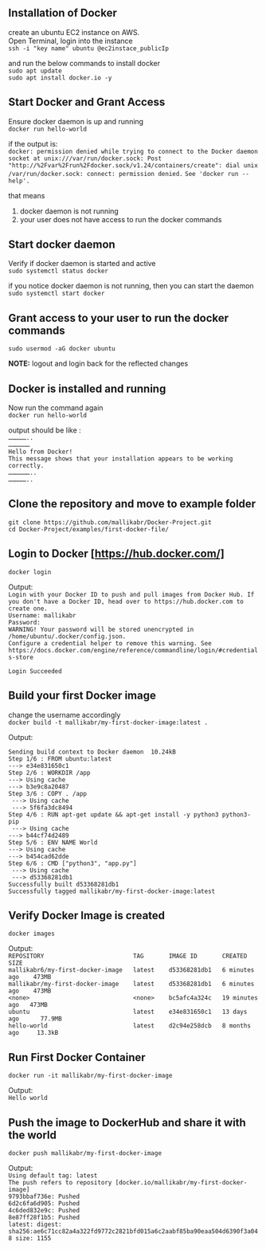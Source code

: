 Installation of Docker
---------------------------

create an ubuntu EC2 instance on AWS.<br>
Open Terminal, login into the instance<br> 
```ssh -i "key name" ubuntu @ec2instace_publicIp```<br>

and run the below commands to install docker<br>
```sudo apt update```<br>
```sudo apt install docker.io -y```<br>

Start Docker and Grant Access
---------------------------------
Ensure docker daemon is up and running <br>
```docker run hello-world```<br>

if the output is:<br>
```docker: permission denied while trying to connect to the Docker daemon socket at unix:///var/run/docker.sock: Post "http://%2Fvar%2Frun%2Fdocker.sock/v1.24/containers/create": dial unix /var/run/docker.sock: connect: permission denied.```
```See 'docker run --help'.```<br>

that means <br>
1. docker daemon is not running<br>
2. your user does not have access to run the docker commands<br>

Start docker daemon
---------------------------
Verify if docker daemon is started and active <br>
```sudo systemctl status docker```<br>

if you notice docker daemon is not running, then you can start the daemon <br>
```sudo systemctl start docker``` <br>

Grant access to your user to run the docker commands
-------------------------------------------------------
```sudo usermod -aG docker ubuntu```<br>

<strong>NOTE:</strong> logout and login back for the reflected changes<br>


Docker is installed and running
-------------------------------------
Now run the command again<br>
```docker run hello-world```<br>

output should be like :<br>
```……………..```<br>
```………………```<br>
```Hello from Docker!```<br>
```This message shows that your installation appears to be working correctly.```<br>
```………………..```<br>
```……………..```<br>

Clone the repository and move to example folder
---------------------------------------------------
```git clone https://github.com/mallikabr/Docker-Project.git```<br>
```cd Docker-Project/examples/first-docker-file/```<br>

Login to Docker [https://hub.docker.com/]
-------------------------------------------
```docker login```<br>

Output:<br>
```Login with your Docker ID to push and pull images from Docker Hub. If you don't have a Docker ID, head over to https://hub.docker.com to create one.```<br>
```Username: mallikabr```<br>
```Password: ```<br>
```WARNING! Your password will be stored unencrypted in /home/ubuntu/.docker/config.json.```<br>
```Configure a credential helper to remove this warning. See```<br>
```https://docs.docker.com/engine/reference/commandline/login/#credentials-store```<br>

```Login Succeeded```<br>

Build your first Docker image
-----------------------------------

change the username accordingly <br>
```docker build -t mallikabr/my-first-docker-image:latest .```<br>

Output:<br>

```Sending build context to Docker daemon  10.24kB```<br>
```Step 1/6 : FROM ubuntu:latest```<br>
 ```---> e34e831650c1```<br>
```Step 2/6 : WORKDIR /app```<br>
 ```---> Using cache```<br>
 ```---> b3e9c8a20487```<br>
```Step 3/6 : COPY . /app```<br>
``` ---> Using cache```<br>
``` ---> 5f6fa3dc8494```<br>
```Step 4/6 : RUN apt-get update && apt-get install -y python3 python3-pip```<br>
``` ---> Using cache```<br>
 ```---> b44cf74d2489```<br>
```Step 5/6 : ENV NAME World```<br>
 ```---> Using cache```<br>
 ```---> b454cad62dde```<br>
```Step 6/6 : CMD ["python3", "app.py"]```<br>
``` ---> Using cache```<br>
``` ---> d53368281db1```<br>
```Successfully built d53368281db1```<br>
```Successfully tagged mallikabr/my-first-docker-image:latest```<br>


Verify Docker Image is created
-------------------------------------
```docker images```<br>

Output:<br>
```REPOSITORY                         TAG       IMAGE ID       CREATED         SIZE```<br>
```mallikabr6/my-first-docker-image   latest    d53368281db1   6 minutes ago    473MB```<br>
```mallikabr/my-first-docker-image    latest    d53368281db1   6 minutes ago    473MB```<br>
```<none>                             <none>    bc5afc4a324c   19 minutes ago   473MB```<br>
```ubuntu                             latest    e34e831650c1   13 days ago      77.9MB```<br>
```hello-world                        latest    d2c94e258dcb   8 months ago     13.3kB```<br>


Run First Docker Container
--------------------------------

```docker run -it mallikabr/my-first-docker-image```<br>

Output:<br>
```Hello world```<br>

Push the image to DockerHub and share it with the world
-----------------------------------------------------------
```docker push mallikabr/my-first-docker-image```<br>

Output:<br>
```Using default tag: latest```<br>
```The push refers to repository [docker.io/mallikabr/my-first-docker-image]```<br>
```9793bbaf736e: Pushed ```<br>
```6d2c6fa6d905: Pushed ```<br>
```4c6ded832e9c: Pushed ```<br>
```8e87ff28f1b5: Pushed ```<br>
```latest: digest: sha256:ae6c71cc82a4a322fd9772c2821bfd015a6c2aabf85ba90eaa504d6390f3a048 size: 1155```<br>










